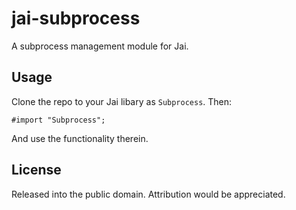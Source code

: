 
# jai-subprocess

A subprocess management module for Jai.

## Usage

Clone the repo to your Jai libary as `Subprocess`. Then:

```
#import "Subprocess";
```

And use the functionality therein.


## License

Released into the public domain. Attribution would be appreciated.

